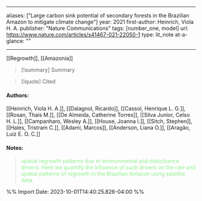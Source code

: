 
---
aliases: ["Large carbon sink potential of secondary forests in the Brazilian Amazon to mitigate climate change"] 
year: 2021 
first-author: Heinrich, Viola H. A.
publisher: "Nature Communications" 
tags: [number_one, model]
url: https://www.nature.com/articles/s41467-021-22050-1 
type: lit_note
at-a-glance: ""

--- 

[[Regrowth]], [[Amazonia]] 
>[!summary] Summary

>[!quote] Cited

#### Authors:
[[Heinrich, Viola H. A.]], [[Dalagnol, Ricardo]], [[Cassol, Henrique L. G.]], [[Rosan, Thais M.]], [[De Almeida, Catherine Torres]], [[Silva Junior, Celso H. L.]], [[Campanharo, Wesley A.]], [[House, Joanna I.]], [[Sitch, Stephen]], [[Hales, Tristram C.]], [[Adami, Marcos]], [[Anderson, Liana O.]], [[Aragão, Luiz E. O. C.]]
#### Notes:
 
> <span style="color: #90EE90">spatial regrowth patterns due to environmental and disturbance drivers. Here we quantify the influence of such drivers on the rate and spatial patterns of regrowth in the Brazilian Amazon using satellite data.</span> 




%% Import Date: 2023-10-01T14:40:25.826-04:00 %%
